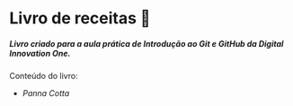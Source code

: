 # Livro de receitas :fork_and_knife:

##### Livro criado para a aula prática de Introdução ao Git e GitHub da Digital Innovation One.

Conteúdo do livro:

- _Panna Cotta_

  

  
